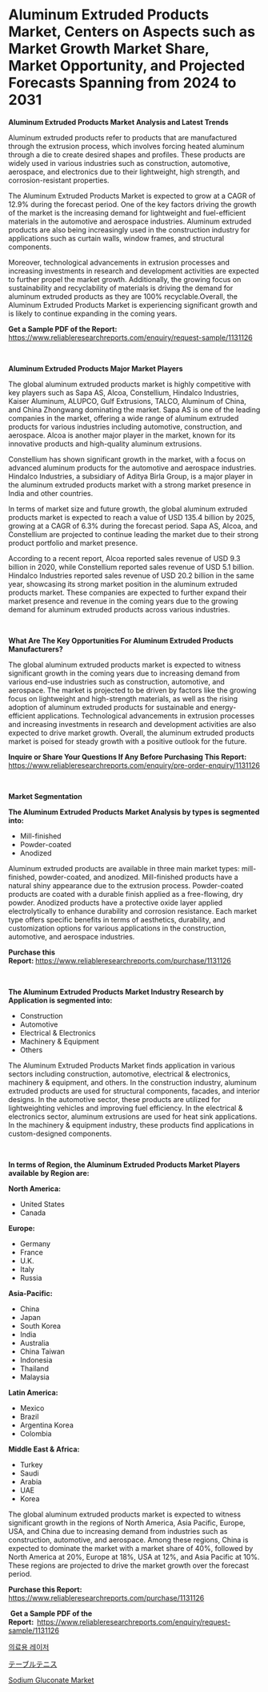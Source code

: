 <p><h1>Aluminum Extruded Products Market, Centers on Aspects such as Market Growth Market Share, Market Opportunity, and Projected Forecasts Spanning from 2024 to 2031</h1></p><p><strong>Aluminum Extruded Products Market Analysis and Latest Trends</strong></p>
<p><p>Aluminum extruded products refer to products that are manufactured through the extrusion process, which involves forcing heated aluminum through a die to create desired shapes and profiles. These products are widely used in various industries such as construction, automotive, aerospace, and electronics due to their lightweight, high strength, and corrosion-resistant properties.</p><p>The Aluminum Extruded Products Market is expected to grow at a CAGR of 12.9% during the forecast period. One of the key factors driving the growth of the market is the increasing demand for lightweight and fuel-efficient materials in the automotive and aerospace industries. Aluminum extruded products are also being increasingly used in the construction industry for applications such as curtain walls, window frames, and structural components.</p><p>Moreover, technological advancements in extrusion processes and increasing investments in research and development activities are expected to further propel the market growth. Additionally, the growing focus on sustainability and recyclability of materials is driving the demand for aluminum extruded products as they are 100% recyclable.Overall, the Aluminum Extruded Products Market is experiencing significant growth and is likely to continue expanding in the coming years.</p></p>
<p><strong>Get a Sample PDF of the Report:&nbsp;</strong> <a href="https://www.reliableresearchreports.com/enquiry/request-sample/1131126">https://www.reliableresearchreports.com/enquiry/request-sample/1131126</a></p>
<p>&nbsp;</p>
<p><strong>Aluminum Extruded Products Major Market Players</strong></p>
<p><p>The global aluminum extruded products market is highly competitive with key players such as Sapa AS, Alcoa, Constellium, Hindalco Industries, Kaiser Aluminum, ALUPCO, Gulf Extrusions, TALCO, Aluminum of China, and China Zhongwang dominating the market. Sapa AS is one of the leading companies in the market, offering a wide range of aluminum extruded products for various industries including automotive, construction, and aerospace. Alcoa is another major player in the market, known for its innovative products and high-quality aluminum extrusions.</p><p>Constellium has shown significant growth in the market, with a focus on advanced aluminum products for the automotive and aerospace industries. Hindalco Industries, a subsidiary of Aditya Birla Group, is a major player in the aluminum extruded products market with a strong market presence in India and other countries.</p><p>In terms of market size and future growth, the global aluminum extruded products market is expected to reach a value of USD 135.4 billion by 2025, growing at a CAGR of 6.3% during the forecast period. Sapa AS, Alcoa, and Constellium are projected to continue leading the market due to their strong product portfolio and market presence.</p><p>According to a recent report, Alcoa reported sales revenue of USD 9.3 billion in 2020, while Constellium reported sales revenue of USD 5.1 billion. Hindalco Industries reported sales revenue of USD 20.2 billion in the same year, showcasing its strong market position in the aluminum extruded products market. These companies are expected to further expand their market presence and revenue in the coming years due to the growing demand for aluminum extruded products across various industries.</p></p>
<p>&nbsp;</p>
<p><strong>What Are The Key Opportunities For Aluminum Extruded Products Manufacturers?</strong></p>
<p><p>The global aluminum extruded products market is expected to witness significant growth in the coming years due to increasing demand from various end-use industries such as construction, automotive, and aerospace. The market is projected to be driven by factors like the growing focus on lightweight and high-strength materials, as well as the rising adoption of aluminum extruded products for sustainable and energy-efficient applications. Technological advancements in extrusion processes and increasing investments in research and development activities are also expected to drive market growth. Overall, the aluminum extruded products market is poised for steady growth with a positive outlook for the future.</p></p>
<p><strong>Inquire or Share Your Questions If Any Before Purchasing This Report:</strong> <a href="https://www.reliableresearchreports.com/enquiry/pre-order-enquiry/1131126">https://www.reliableresearchreports.com/enquiry/pre-order-enquiry/1131126</a></p>
<p>&nbsp;</p>
<p><strong>Market Segmentation</strong></p>
<p><strong>The Aluminum Extruded Products Market Analysis by types is segmented into:</strong></p>
<p><ul><li>Mill-finished</li><li>Powder-coated</li><li>Anodized</li></ul></p>
<p><p>Aluminum extruded products are available in three main market types: mill-finished, powder-coated, and anodized. Mill-finished products have a natural shiny appearance due to the extrusion process. Powder-coated products are coated with a durable finish applied as a free-flowing, dry powder. Anodized products have a protective oxide layer applied electrolytically to enhance durability and corrosion resistance. Each market type offers specific benefits in terms of aesthetics, durability, and customization options for various applications in the construction, automotive, and aerospace industries.</p></p>
<p><strong>Purchase this Report:&nbsp;</strong><a href="https://www.reliableresearchreports.com/purchase/1131126">https://www.reliableresearchreports.com/purchase/1131126</a></p>
<p>&nbsp;</p>
<p><strong>The Aluminum Extruded Products Market Industry Research by Application is segmented into:</strong></p>
<p><ul><li>Construction</li><li>Automotive</li><li>Electrical & Electronics</li><li>Machinery & Equipment</li><li>Others</li></ul></p>
<p><p>The Aluminum Extruded Products Market finds application in various sectors including construction, automotive, electrical & electronics, machinery & equipment, and others. In the construction industry, aluminum extruded products are used for structural components, facades, and interior designs. In the automotive sector, these products are utilized for lightweighting vehicles and improving fuel efficiency. In the electrical & electronics sector, aluminum extrusions are used for heat sink applications. In the machinery & equipment industry, these products find applications in custom-designed components.</p></p>
<p>&nbsp;</p>
<p><strong>In terms of Region, the Aluminum Extruded Products Market Players available by Region are:</strong></p>
<p>
    <p> <strong> North America: </strong>
        <ul>
            <li>United States</li>
            <li>Canada</li>
        </ul>
        </p> 
    <p> <strong> Europe: </strong>
        <ul>
            <li>Germany</li>
            <li>France</li>
            <li>U.K.</li>
            <li>Italy</li>
            <li>Russia</li>
        </ul>
        </p> 
    <p> <strong> Asia-Pacific: </strong>
        <ul>
            <li>China</li>
            <li>Japan</li>
            <li>South Korea</li>
            <li>India</li>
            <li>Australia</li>
            <li>China Taiwan</li>
            <li>Indonesia</li>
            <li>Thailand</li>
            <li>Malaysia</li>
        </ul>
        </p> 
    <p> <strong> Latin America: </strong>
        <ul>
            <li>Mexico</li>
            <li>Brazil</li>
            <li>Argentina Korea</li>
            <li>Colombia</li>
        </ul>
        </p> 
    <p> <strong> Middle East & Africa: </strong>
        <ul>
            <li>Turkey</li>
            <li>Saudi</li>
            <li>Arabia</li>
            <li>UAE</li>
            <li>Korea</li>
        </ul>
    </p>
    </p>
<p><p>The global aluminum extruded products market is expected to witness significant growth in the regions of North America, Asia Pacific, Europe, USA, and China due to increasing demand from industries such as construction, automotive, and aerospace. Among these regions, China is expected to dominate the market with a market share of 40%, followed by North America at 20%, Europe at 18%, USA at 12%, and Asia Pacific at 10%. These regions are projected to drive the market growth over the forecast period.</p></p>
<p><strong>Purchase this Report: </strong><a href="https://www.reliableresearchreports.com/purchase/1131126">https://www.reliableresearchreports.com/purchase/1131126</a></p>
<p>&nbsp;<strong>Get a Sample PDF of the Report:&nbsp;&nbsp;</strong><a href="https://www.reliableresearchreports.com/enquiry/request-sample/1131126">https://www.reliableresearchreports.com/enquiry/request-sample/1131126</a></p>
<p><strong></strong></p>
<p><p><a href="https://github.com/idcefvhkdut6/Market-Research-Report-List-1/blob/main/4216961193994.md">의료용 레이저</a></p><p><a href="https://github.com/ppmazlotr77499/Market-Research-Report-List-1/blob/main/9535831194270.md">テーブルテニス</a></p><p><a href="https://github.com/GroverBarry/Market-Research-Report-List-4/blob/main/sodium-gluconate-market.md">Sodium Gluconate Market</a></p></p>